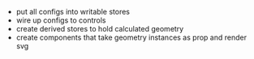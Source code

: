 - put all configs into writable stores
- wire up configs to controls
- create derived stores to hold calculated geometry
- create components that take geometry instances as prop and render svg